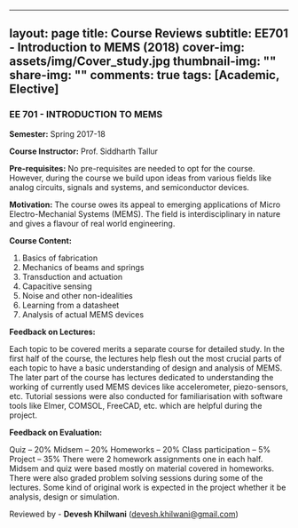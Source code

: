  ---
layout: page
title: Course Reviews
subtitle: EE701 - Introduction to MEMS (2018)
cover-img: assets/img/Cover_study.jpg
thumbnail-img: ""
share-img: ""
comments: true
tags: [Academic, Elective]
---


### EE 701 - INTRODUCTION TO MEMS

**Semester:** Spring 2017-18

**Course Instructor:** Prof. Siddharth Tallur

**Pre-requisites:** No pre-requisites are needed to opt for the course. However, during the course we build upon ideas from various fields like analog circuits, signals and systems, and semiconductor devices.

**Motivation:** The course owes its appeal to emerging applications of Micro Electro-Mechanial Systems (MEMS). The field is interdisciplinary in nature and gives a flavour of real world engineering.

**Course Content:**

1. Basics of fabrication
2. Mechanics of beams and springs
3. Transduction and actuation
4. Capacitive sensing
5. Noise and other non-idealities
6. Learning from a datasheet
7. Analysis of actual MEMS devices

**Feedback on Lectures:**

Each topic to be covered merits a separate course for detailed study. In the first half of the course, the lectures help flesh out the most crucial parts of each topic to have a basic understanding of design and analysis of MEMS. The later part of the course has lectures dedicated to understanding the working of currently used MEMS devices like accelerometer, piezo-sensors, etc. Tutorial sessions were also conducted for familiarisation with software tools like Elmer, COMSOL, FreeCAD, etc. which are helpful during the project.

**Feedback on Evaluation:**

Quiz – 20%
Midsem – 20%
Homeworks – 20%
Class participation – 5%
Project – 35%
There were 2 homework assignments one in each half. Midsem and quiz were based mostly on material covered in homeworks. There were also graded problem solving sessions during some of the lectures. Some kind of original work is expected in the project whether it be analysis, design or simulation.

Reviewed by - **Devesh Khilwani** (devesh.khilwani@gmail.com)